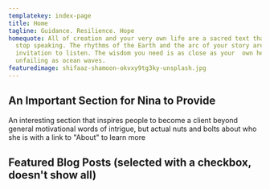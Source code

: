```yaml
---
templatekey: index-page
title: Home
tagline: Guidance. Resilience. Hope
homequote: All of creation and your very own life are a sacred text that never
  stop speaking. The rhythms of the Earth and the arc of your story are  an open
  invitation to listen. The wisdom you need is as close as your  own heart, as
  unfailing as ocean waves.
featuredimage: shifaaz-shamoon-okvxy9tg3ky-unsplash.jpg
---
```


## An Important Section for Nina to Provide

An interesting section that inspires people to become a client beyond general motivational words of intrigue, but actual nuts and bolts about who she is with a link to "About" to learn more

## Featured Blog Posts (selected with a checkbox, doesn't show all)
